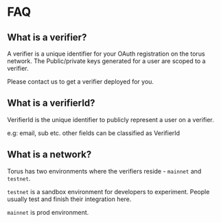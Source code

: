 # FAQ

## What is a verifier?

A verifier is a unique identifier for your OAuth registration on the torus network. The Public/private keys generated for a user are scoped to a verifier. 

Please contact us to get a verifier deployed for you.

## What is a verifierId?

VerifierId is the unique identifier to publicly represent a user on a verifier. 

e.g: email, sub etc. other fields can be classified as VerifierId

## What is a network?

Torus has two environments where the verifiers reside - `mainnet` and `testnet`.

 `testnet` is a sandbox environment for developers to experiment. People usually test and finish their integration here. 

`mainnet` is prod environment.



